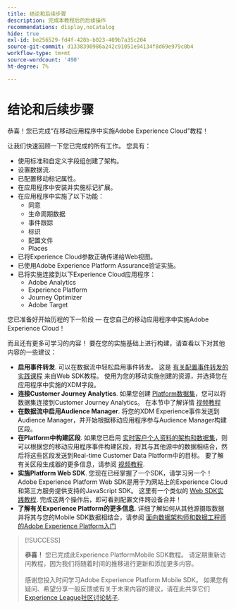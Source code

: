 ```yaml
---
title: 结论和后续步骤
description: 完成本教程后的后续操作
recommendations: display,noCatalog
hide: true
exl-id: be256529-fd4f-428b-b023-409b7a35c204
source-git-commit: d1338390986a242c91051e94134f8d69e979c0b4
workflow-type: tm+mt
source-wordcount: '490'
ht-degree: 7%

---
```


# 结论和后续步骤

恭喜！您已完成“在移动应用程序中实施Adobe Experience Cloud”教程！

让我们快速回顾一下您已完成的所有工作。 您具有：

* 使用标准和自定义字段组创建了架构。
* 设置数据流.
* 已配置移动标记属性。
* 在应用程序中安装并实施标记扩展。
* 在应用程序中实施了以下功能：
   * 同意
   * 生命周期数据
   * 事件跟踪
   * 标识
   * 配置文件
   * Places
* 已将Experience Cloud参数正确传递给Web视图。
* 已使用Adobe Experience Platform Assurance验证实施。
* 已将实施连接到以下Experience Cloud应用程序：
   * Adobe Analytics
   * Experience Platform
   * Journey Optimizer
   * Adobe Target

您已准备好开始历程的下一阶段 — 在您自己的移动应用程序中实施Adobe Experience Cloud！

而且还有更多可学习的内容！ 要在您的实施基础上进行构建，请查看以下对其他内容的一些建议：

* **启用事件转发**. 可以在数据流中轻松启用事件转发。 这是 [有关配置事件转发的实践课程](https://experienceleague.adobe.com/docs/platform-learn/implement-web-sdk/event-forwarding/setup-event-forwarding.html) 来自Web SDK教程。 使用为您的移动实施创建的资源，并选择您在应用程序中实施的XDM字段。
* **连接Customer Journey Analytics**. 如果您创建 [Platform数据集](platform.md)，您可以将数据集连接到Customer Journey Analytics。 在本节中了解详情 [视频教程](https://experienceleague.adobe.com/docs/customer-journey-analytics-learn/tutorials/connections/connecting-customer-journey-analytics-to-data-sources-in-platform.html)
* **在数据流中启用Audience Manager**. 将您的XDM Experience事件发送到Audience Manager，并开始根据移动应用程序参与Audience Manager构建区段。
* **在Platform中构建区段**. 如果您已启用 [实时客户个人资料的架构和数据集](platform.md)，则可以根据您的移动应用程序事件构建区段，将其与其他源中的数据相结合，然后将这些区段发送到Real-time Customer Data Platform中的目标。 要了解有关区段生成器的更多信息，请参阅 [视频教程](https://experienceleague.adobe.com/docs/platform-learn/tutorials/audiences/create-audiences.html).
* **实施Platform Web SDK**. 您现在已经掌握了一个SDK，请学习另一个！ Adobe Experience Platform Web SDK是用于为网站上的Experience Cloud和第三方服务提供支持的JavaScript SDK。 这里有一个类似的 [Web SDK实践教程](https://experienceleague.adobe.com/docs/platform-learn/implement-web-sdk/overview.html?lang=zh-Hans). 完成这两个操作后，即可看到配置文件跨设备合并！
* **了解有关Experience Platform的更多信息**. 详细了解如何从其他源摄取数据并将其与您的Mobile SDK数据相结合，请参阅 [面向数据架构师和数据工程师的Adobe Experience Platform入门](https://experienceleague.adobe.com/docs/platform-learn/getting-started-for-data-architects-and-data-engineers/overview.html)


>[!SUCCESS]
>
>**恭喜！** 您已完成此Experience PlatformMobile SDK教程。 请定期重新访问教程，因为我们将随着时间的推移进行更新和添加更多内容。<br/><br/>感谢您投入时间学习Adobe Experience Platform Mobile SDK。 如果您有疑问、希望分享一般反馈或有关于未来内容的建议，请在此共享它们 [Experience League社区讨论帖子](https://experienceleaguecommunities.adobe.com:443/t5/adobe-experience-platform-data/tutorial-discussion-implement-adobe-experience-cloud-in-mobile/td-p/443796).

